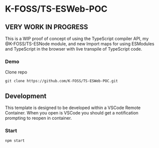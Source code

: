# K-FOSS/TS-ESWeb-POC

## VERY WORK IN PROGRESS

This is a WIP proof of concept of using the TypeScript compiler API, my @K-FOSS/TS-ESNode module, and new Import maps for using ESModules and TypeScript in the browser with live transpile of TypeScript code.

### Demo

Clone repo

```
git clone https://github.com/K-FOSS/TS-ESWeb-POC.git
```

## Development

This template is designed to be developed within a VSCode Remote Container. When you open is VSCode you should get a notification prompting to reopen in container.

### Start

```
npm start
```
